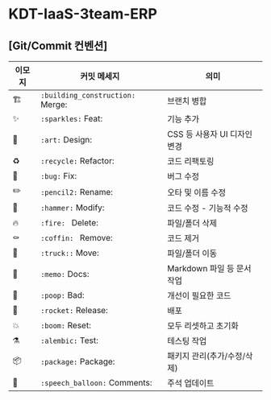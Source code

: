 # KDT-IaaS-3team-ERP

## [Git/Commit 컨벤션]

| 이모지 | 커밋 메세지                        | 의미                              |
| ------ | ------------------------------     | ----------------------------     |
| 🏗️     | `:building_construction:` Merge:  | 브랜치 병합                       |
| ✨     | `:sparkles:` Feat:                | 기능 추가                         |
| 🎨     | `:art:` Design:                   | CSS 등 사용자 UI 디자인 변경       |
| ♻️     | `:recycle:` Refactor:             | 코드 리팩토링                      |
| 🐛     | `:bug:` Fix:                      | 버그 수정                         |
| ✏️     | `:pencil2:` Rename:               | 오타 및 이름 수정                  |
| 🔨     | `:hammer:` Modify:                | 코드 수정 - 기능적 수정            |
| 🔥     | `:fire: ` Delete:                  | 파일/폴더 삭제                    |
| ⚰️     | `:coffin: ` Remove:                | 코드 제거                        |
| 🚚     | `:truck::` Move:                  | 파일/폴더 이동                     |
| 📝     | `:memo:` Docs:                    | Markdown 파일 등 문서 작업         |
| 💩     | `:poop:` Bad:                     | 개선이 필요한 코드                 |
| 🚀     | `:rocket:` Release:               | 배포                              |
| 💥     | `:boom:`  Reset:                  | 모두 리셋하고 초기화               |
| ⚗️     | `:alembic:` Test:                 | 테스팅 작업                        |
| 📦     | `:package:` Package:              | 패키지 관리(추가/수정/삭제)         |
| 💬     | `:speech_balloon:` Comments:       | 주석 업데이트                      |

